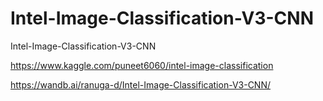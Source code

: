 # Intel-Image-Classification-V3-CNN
Intel-Image-Classification-V3-CNN

https://www.kaggle.com/puneet6060/intel-image-classification

https://wandb.ai/ranuga-d/Intel-Image-Classification-V3-CNN/
